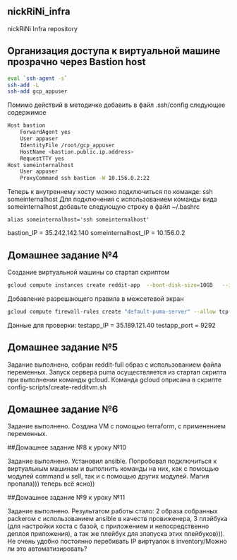 ## nickRiNi_infra


nickRiNi Infra repository

## Организация доступа к виртуальной машине прозрачно через Bastion host

```bash
eval `ssh-agent -s`
ssh-add -L
ssh-add gcp_appuser
```
Помимо действий в методичке добавить в файл .ssh/config следующее содержимое
```bash
Host bastion
    ForwardAgent yes
    User appuser
    IdentityFile /root/gcp_appuser
    HostName <bastion.public.ip.address>
    RequestTTY yes
Host someinternalhost
    User appuser
    ProxyCommand ssh bastion -W 10.156.0.2:22
```
Теперь к внутреннему хосту можно подключиться по команде: ssh someinternalhost
Для подключения с использованием команды вида someinternalhost добавьте следующую строку в файл ~/.bashrc
```
alias someinternalhost='ssh someinternalhost'
```


bastion_IP = 35.242.142.140
someinternalhost_IP = 10.156.0.2

## Домашнее задание №4

Создание виртуальной машины со стартап скриптом
```bash
gcloud compute instances create reddit-app  --boot-disk-size=10GB   --image-family ubuntu-1604-lts   --image-project=ubuntu-os-cloud   --machine-type=g1-small   --tags puma-server   --restart-on-failure  --metadata-from-file startup-script=startup.sh
```
Добавление разрешающего правила в межсетевой экран
```bash
gcloud compute firewall-rules create "default-puma-server" --allow tcp:9292 --source-ranges="0.0.0.0/0" --target-tags="puma-server"
```
Данные для проверки:
testapp_IP = 35.189.121.40
testapp_port = 9292

## Домашнее задание №5

Задание выполнено, собран reddit-full образ с использованием файла переменных. Запуск сервера puma осуществляется из стартап скрипта при выполнении команды gcloud.
Команда gcloud оприсана в скрипте config-scripts/create-redditvm.sh

## Домашнее задание №6

Задание выполнено. Создана VM с помощью terraform, с применением переменных.

##Домашнее задание №8 к уроку №10

Задание выполнено. Установил ansible. Попробовал подключиться к виртуальным машинам и выполнить команды на них, как с помощью  модулей command и sell, так и с помощью других модулей. Магия пропала))) теперь всё ясно))
 
##Домашнее задание №9 к уроку №11

Задание выполнено. Результатом работы стало: 2 образа собранных packerом с использованием ansible в качеств провиженера, 3 плэйбука (для настройки хоста с базой, с приложением и непосредственно деплоя приложения), а так же плейбук для зпапуска этих плейбуков))). Не очень удобно постоянно перебивать IP виртуалок в inventory/Можно ли это автоматизировать?

